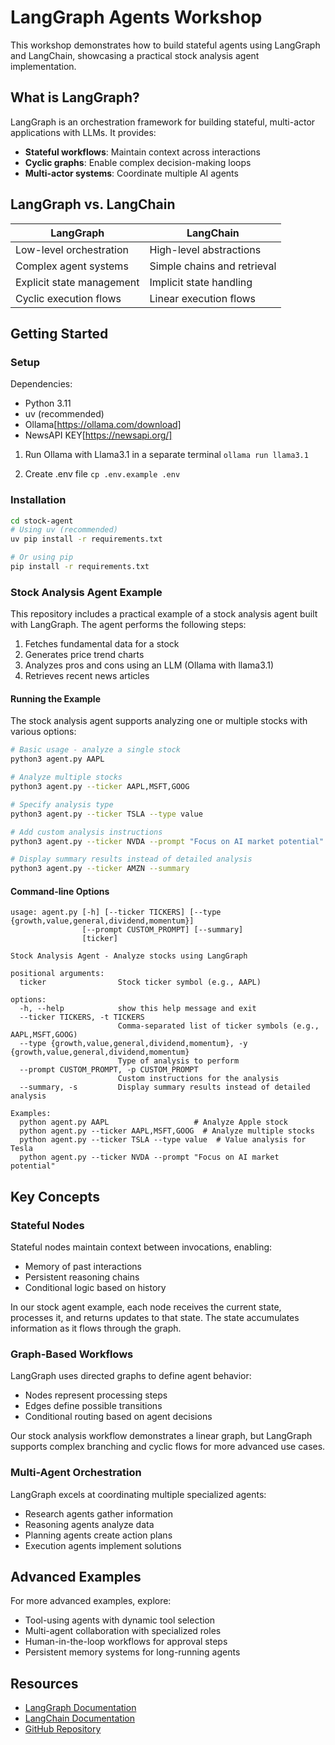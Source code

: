 # LangGraph Agents Workshop

This workshop demonstrates how to build stateful agents using LangGraph and LangChain, showcasing a practical stock analysis agent implementation.

## What is LangGraph?

LangGraph is an orchestration framework for building stateful, multi-actor applications with LLMs. It provides:

- **Stateful workflows**: Maintain context across interactions
- **Cyclic graphs**: Enable complex decision-making loops
- **Multi-actor systems**: Coordinate multiple AI agents

## LangGraph vs. LangChain

| LangGraph | LangChain |
|-----------|-----------|
| Low-level orchestration | High-level abstractions |
| Complex agent systems | Simple chains and retrieval |
| Explicit state management | Implicit state handling |
| Cyclic execution flows | Linear execution flows |

## Getting Started

### Setup
Dependencies: 
- Python 3.11
- uv (recommended)
- Ollama[https://ollama.com/download]
- NewsAPI KEY[https://newsapi.org/]

1. Run Ollama with Llama3.1 in a separate terminal
`ollama run llama3.1`

2. Create .env file
`cp .env.example .env`


### Installation

```bash
cd stock-agent
# Using uv (recommended)
uv pip install -r requirements.txt

# Or using pip
pip install -r requirements.txt
```

### Stock Analysis Agent Example

This repository includes a practical example of a stock analysis agent built with LangGraph. The agent performs the following steps:

1. Fetches fundamental data for a stock
2. Generates price trend charts
3. Analyzes pros and cons using an LLM (Ollama with llama3.1)
4. Retrieves recent news articles

#### Running the Example

The stock analysis agent supports analyzing one or multiple stocks with various options:

```bash
# Basic usage - analyze a single stock
python3 agent.py AAPL

# Analyze multiple stocks
python3 agent.py --ticker AAPL,MSFT,GOOG

# Specify analysis type
python3 agent.py --ticker TSLA --type value

# Add custom analysis instructions
python3 agent.py --ticker NVDA --prompt "Focus on AI market potential"

# Display summary results instead of detailed analysis
python3 agent.py --ticker AMZN --summary
```

#### Command-line Options

```text
usage: agent.py [-h] [--ticker TICKERS] [--type {growth,value,general,dividend,momentum}]
                [--prompt CUSTOM_PROMPT] [--summary]
                [ticker]

Stock Analysis Agent - Analyze stocks using LangGraph

positional arguments:
  ticker                Stock ticker symbol (e.g., AAPL)

options:
  -h, --help            show this help message and exit
  --ticker TICKERS, -t TICKERS
                        Comma-separated list of ticker symbols (e.g., AAPL,MSFT,GOOG)
  --type {growth,value,general,dividend,momentum}, -y {growth,value,general,dividend,momentum}
                        Type of analysis to perform
  --prompt CUSTOM_PROMPT, -p CUSTOM_PROMPT
                        Custom instructions for the analysis
  --summary, -s         Display summary results instead of detailed analysis

Examples:
  python agent.py AAPL                   # Analyze Apple stock
  python agent.py --ticker AAPL,MSFT,GOOG  # Analyze multiple stocks
  python agent.py --ticker TSLA --type value  # Value analysis for Tesla
  python agent.py --ticker NVDA --prompt "Focus on AI market potential"
```

## Key Concepts

### Stateful Nodes

Stateful nodes maintain context between invocations, enabling:

- Memory of past interactions
- Persistent reasoning chains
- Conditional logic based on history

In our stock agent example, each node receives the current state, processes it, and returns updates to that state. The state accumulates information as it flows through the graph.

### Graph-Based Workflows

LangGraph uses directed graphs to define agent behavior:

- Nodes represent processing steps
- Edges define possible transitions
- Conditional routing based on agent decisions

Our stock analysis workflow demonstrates a linear graph, but LangGraph supports complex branching and cyclic flows for more advanced use cases.

### Multi-Agent Orchestration

LangGraph excels at coordinating multiple specialized agents:

- Research agents gather information
- Reasoning agents analyze data
- Planning agents create action plans
- Execution agents implement solutions

## Advanced Examples

For more advanced examples, explore:

- Tool-using agents with dynamic tool selection
- Multi-agent collaboration with specialized roles
- Human-in-the-loop workflows for approval steps
- Persistent memory systems for long-running agents

## Resources

- [LangGraph Documentation](https://python.langchain.com/docs/langgraph)
- [LangChain Documentation](https://python.langchain.com/docs/get_started)
- [GitHub Repository](https://github.com/langchain-ai/langgraph)

